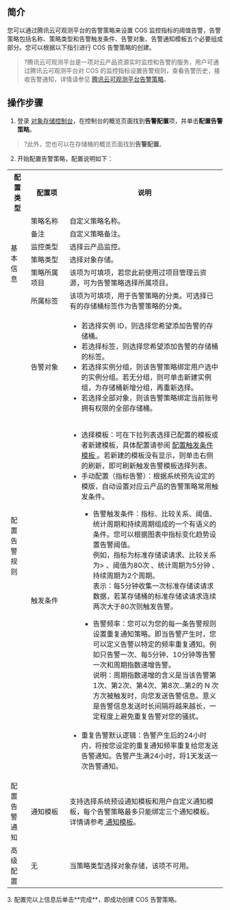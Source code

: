 ## 简介

您可以通过腾讯云可观测平台的告警策略来设置 COS 监控指标的阈值告警，告警策略包括名称、策略类型和告警触发条件、告警对象、告警通知模板五个必要组成部分。您可以根据以下指引进行 COS 告警策略的创建。

>?腾讯云可观测平台是一项对云产品资源实时监控和告警的服务，用户可通过腾讯云可观测平台对 COS 的监控指标设置告警规则，查看告警历史，接收告警通知，详情请参见 [腾讯云可观测平台告警策略](https://cloud.tencent.com/document/product/248/50398)。

## 操作步骤

1. 登录 [对象存储控制台](https://console.cloud.tencent.com/cos5)，在控制台的概览页面找到**告警配置**项，并单击**配置告警策略**。
>?此外，您也可以在存储桶的概览页面找到**告警配置**。
>
2. 开始配置告警策略，配置说明如下：
<table>
  <tr>
    <th>配置类型</th>
    <th width="18%">配置项</th>
    <th>说明</th>
  </tr>
  <tr>
    <td  rowspan="6"> 基本信息</td>
    <td>策略名称</td>
    <td>自定义策略名称。</td>
  </tr>
  <tr>
    <td>备注</td>
    <td>自定义策略备注。</td>
  </tr>
  <tr>
    <td>监控类型</td>
    <td>选择云产品监控。</td>
  </tr>
  <tr>
    <td>策略类型</td>
    <td>选择对象存储。</td>
  </tr>
  <tr>
    <td>策略所属项目</td>
    <td>该项为可填项，若您此前使用过项目管理云资源，可为告警策略选择所属项目。</td>   
  </tr>
  <tr>
    <td>所属标签</td>
    <td>该项为可填项，用于告警策略的分类。可选择已有的存储桶标签作为告警策略的分类。</td>   
  </tr>
  <tr>
    <td rowspan="2">配置告警规则</td>
    <td>告警对象</td>
    <td>
      <ul>
			         <li>若选择实例 ID，则选择您希望添加告警的存储桶。</li>
			         <li>若选择标签，则选择您希望添加告警的存储桶的标签。</li>
               <li>若选择实例分组，则该告警策略绑定用户选中的实例分组。若无分组，则可单击新建实例组，为存储桶新增分组，再重新选择。</li>
		            <li>若选择全部对象，则该告警策略绑定当前账号拥有权限的全部存储桶。</li>
           </ul>
        </td>
  </tr>
	<tr>
    <td>触发条件</td>
    <td><ul>
        <li>选择模板：可在下拉列表选择已配置的模板或者新建模板，具体配置请参阅 <a href="https://cloud.tencent.com/document/product/248/18474">配置触发条件模板 </a>。若新建的模板没有显示，则单击右侧的</b>刷新</b>，即可刷新触发告警模板选择列表。</li>
        <li>手动配置（指标告警）：根据系统预先设定的模版，自动设置对应云产品的告警策略常用触发条件。</li>
        <ul><li type="square">告警触发条件：指标、比较关系、阈值、统计周期和持续周期组成的一个有语义的条件。您可以根据图表中指标变化趋势设置告警阈值。<br>例如，指标为标准存储读请求、比较关系为> 、阈值为80次 、统计周期为5分钟 、持续周期为2个周期。<br>表示：每5分钟收集一次标准存储读请求数据，若某存储桶的标准存储读请求连续两次大于80次则触发告警。</li></ul>
				<ul><li type="square">告警频率：您可以为您的每一条告警规则设置重复通知策略。即当告警产生时，您可以定义告警以特定的频率重复通知。例如只告警一次、每5分钟、10分钟等告警一次和周期指数递增告警。<br>说明：周期指数递增的含义是当该告警第1次、第2次、第4次、第8次...第2的 N 次方次被触发时，向您发送告警信息。意义是告警信息发送时长间隔将越来越长，一定程度上避免重复告警对您的骚扰。 </br></br></li></ul>
      <li>重复告警默认逻辑：告警产生后的24小时内，将按您设定的重复通知频率重复给您发送告警通知。告警产生满24小时，将1天发送一次告警通知。</li></ul></li>
      </ul></td>
  </tr>
  <tr>
        <td >配置告警通知</td>
        <td>通知模板</td>
        <td>支持选择系统预设通知模板和用户自定义通知模板，每个告警策略最多只能绑定三个通知模板。详情请参考<a href="https://cloud.tencent.com/document/product/248/50394"> 通知模板</a>。</td>
    </tr>
	  <tr>
      <td>高级配置</td>
      <td >无</td>
      <td>当策略类型选择对象存储，该项不可用。</td>
     </tr>
</table>
3. 配置完以上信息后单击**完成**，即成功创建 COS 告警策略。

